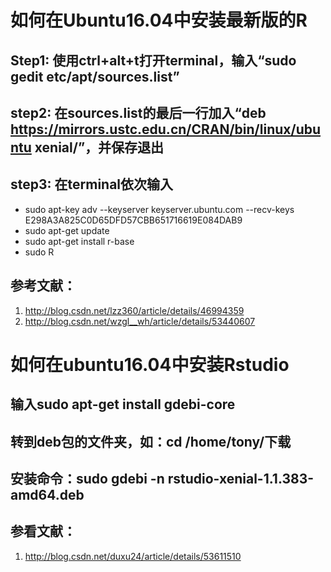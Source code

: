 # 如何在Ubuntu16.04中安装最新版的R

## Step1: 使用ctrl+alt+t打开terminal，输入“sudo gedit etc/apt/sources.list”
## step2: 在sources.list的最后一行加入“deb https://mirrors.ustc.edu.cn/CRAN/bin/linux/ubuntu xenial/”，并保存退出
## step3: 在terminal依次输入
- sudo apt-key adv --keyserver keyserver.ubuntu.com --recv-keys E298A3A825C0D65DFD57CBB651716619E084DAB9
- sudo apt-get update
- sudo apt-get install r-base
- sudo R

## 参考文献：
1. http://blog.csdn.net/lzz360/article/details/46994359
1. http://blog.csdn.net/wzgl__wh/article/details/53440607

# 如何在ubuntu16.04中安装Rstudio
## 输入sudo apt-get install gdebi-core
## 转到deb包的文件夹，如：cd /home/tony/下载
## 安装命令：sudo gdebi -n rstudio-xenial-1.1.383-amd64.deb

## 参看文献：
1. http://blog.csdn.net/duxu24/article/details/53611510

